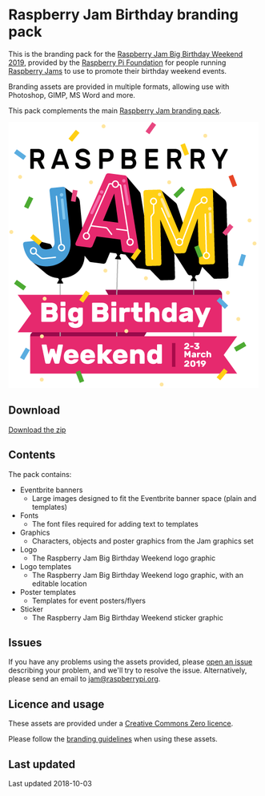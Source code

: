 # Raspberry Jam Birthday branding pack

This is the branding pack for the [Raspberry Jam Big Birthday Weekend 2019](https://www.raspberrypi.org/jam/big-birthday-weekend/), provided by the [Raspberry Pi Foundation](https://www.raspberrypi.org/) for people running [Raspberry Jams](https://www.raspberrypi.org/jam/) to use to promote their birthday weekend events.

Branding assets are provided in multiple formats, allowing use with Photoshop, GIMP, MS Word and more.

This pack complements the main [Raspberry Jam branding pack](https://github.com/RaspberryPiFoundation/raspberry-jam-branding/).

![Raspberry Jam Big Birthday Weekend](raspberry-jam-big-birthday-weekend.png)

## Download

[Download the zip](http://rpf.io/jambdaybrand)

## Contents

The pack contains:

- Eventbrite banners
    - Large images designed to fit the Eventbrite banner space (plain and templates)
- Fonts
    - The font files required for adding text to templates
- Graphics
    - Characters, objects and poster graphics from the Jam graphics set
- Logo
    - The Raspberry Jam Big Birthday Weekend logo graphic
- Logo templates
    - The Raspberry Jam Big Birthday Weekend logo graphic, with an editable location
- Poster templates
    - Templates for event posters/flyers
- Sticker
    - The Raspberry Jam Big Birthday Weekend sticker graphic

## Issues

If you have any problems using the assets provided, please [open an issue](https://github.com/RaspberryPiFoundation/raspberry-jam-birthday-branding/issues) describing your problem, and we'll try to resolve the issue. Alternatively, please send an email to jam@raspberrypi.org.

## Licence and usage

These assets are provided under a [Creative Commons Zero licence](https://creativecommons.org/publicdomain/zero/1.0/).

Please follow the [branding guidelines](Raspberry-Jam-Brand-Guidelines.pdf) when using these assets.

## Last updated

Last updated 2018-10-03
